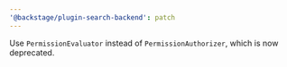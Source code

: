 ```yaml
---
'@backstage/plugin-search-backend': patch
---
```


Use `PermissionEvaluator` instead of `PermissionAuthorizer`, which is now deprecated.
